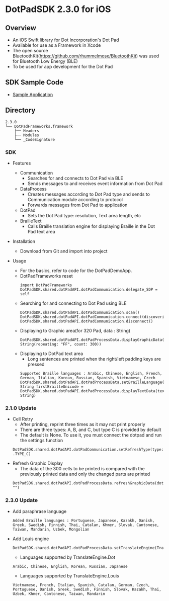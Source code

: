 # DotPadSDK 2.3.0 for iOS

## Overview
* An iOS Swift library for Dot Incorporation's Dot Pad
* Available for use as a Framework in Xcode
* The open source BluetoothKit(https://github.com/rhummelmose/BluetoothKit) was used for Bluetooth Low Energy (BLE)
* To be used for app development for the Dot Pad

## SDK Sample Code
* [Sample Application](https://github.com/dotincorp/dotpad-sample-code/tree/main/iOS/2.2.0)

## Directory
```
2.3.0
└── DotPadFrameworks.framework
    ├── Headers
    ├── Modules
    └── _CodeSignature
```

### SDK
- Features
    - Communication
        - Searches for and connects to Dot Pad via BLE
        - Sends messages to and receives event information from Dot Pad
    - DataProcess
        - Creates messages according to Dot Pad type and sends to Communication module according to protocol
        - Forwards messages from Dot Pad to application
    - DotPad
        - Sets the Dot Pad type: resolution, Text area length, etc
    - BrailleText
        - Calls Braille translation engine for displaying Braille in the Dot Pad text area

- Installation
    - Download from Git and import into project

- Usage
    - For the basics, refer to code for the DotPadDemoApp.
    - DotPadFrameworks reset
        ~~~
        import DotPadFrameworks
        DotPadSDK.shared.dotPadAPI.dotPadCommunication.delegate_SDP = self
        ~~~
    - Searching for and connecting to Dot Pad using BLE
        ~~~
        DotPadSDK.shared.dotPadAPI.dotPadCommunication.scan()
        DotPadSDK.shared.dotPadAPI.dotPadCommunication.connect(discoveries[indexPath.row].remotePeripheral)
        DotPadSDK.shared.dotPadAPI.dotPadCommunication.disconnect()
        ~~~
    - Displaying to Graphic area(for 320 Pad, data : String)
        ~~~
        DotPadSDK.shared.dotPadAPI.dotPadProcessData.displayGraphicData(data: String(repeating: "FF", count: 300))
        ~~~
    - Displaying to DotPad text area
        - Long sentences are printed when the right/left padding keys are pressed
        ~~~
        Supported Braille languages : Arabic, Chinese, English, French, German, Italian, Korean, Russian, Spanish, Vietnamese, Czech
        DotPadSDK.shared.dotPadAPI.dotPadProcessData.setBrailleLanguage(LanguageCode.Korean)
        String firstBrailleUnicode = DotPadSDK.shared.dotPadAPI.dotPadProcessData.displayTextData(text: String)
        ~~~

### 2.1.0 Update
- Cell Retry
    - After printing, reprint three times as it may not print properly
    - There are three types: A, B, and C, but type C is provided by default
    - The default is None. To use it, you must connect the dotpad and run the settings function
    ~~~
    DotPadSDK.shared.dotPadAPI.dotPadCommunication.setRefreshType(type: .TYPE_C)
    ~~~
- Refresh Graphic Display
    - The data of the 300 cells to be printed is compared with the previously printed data and only the changed parts are printed
    ~~~
    DotPadSDK.shared.dotPadAPI.dotPadProcessData.refreshGraphicData(dotDataHexString: "")
    ~~~

### 2.3.0 Update
- Add paraphrase language
    ~~~
    Added Braille languages : Portuguese, Japanese, Kazakh, Danish, Greek, Swedish, Finnish, Thai, Catalan, Khmer, Slovak, Cantonese, Taiwan, Mandarin, Uzbek, Mongolian
    ~~~
- Add Louis engine
    ~~~
    DotPadSDK.shared.dotPadAPI.dotPadProcessData.setTranslateEngine(TranslateEngine.Louis)
    ~~~
    - Languages ​​supported by TranslateEngine.Dot
    ~~~
    Arabic, Chinese, English, Korean, Russian, Japanese
    ~~~
    - Languages ​​supported by TranslateEngine.Louis
    ~~~
    Vietnamese, French, Italian, Spanish, Catalan, German, Czech, Portuguese, Danish, Greek, Swedish, Finnish, Slovak, Kazakh, Thai, Uzbek, Khmer, Cantonese, Taiwan, Mandarin
    ~~~